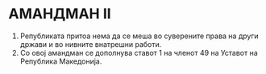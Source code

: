 # АМАНДМАН II

1. Републиката притоа нема да се меша во суверените права на други држави и во нивните внатрешни работи.
2. Со овој амандман се дополнува ставот 1 на членот 49 на Уставот на Република Македонија.

